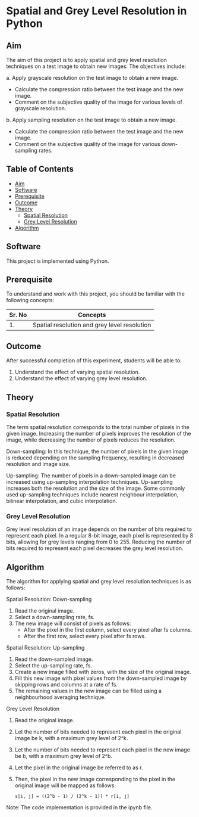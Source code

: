 # Spatial and Grey Level Resolution in Python

## Aim

The aim of this project is to apply spatial and grey level resolution techniques on a test image to obtain new images. The objectives include:

a. Apply grayscale resolution on the test image to obtain a new image.
   - Calculate the compression ratio between the test image and the new image.
   - Comment on the subjective quality of the image for various levels of grayscale resolution.

b. Apply sampling resolution on the test image to obtain a new image.
   - Calculate the compression ratio between the test image and the new image.
   - Comment on the subjective quality of the image for various down-sampling rates.

## Table of Contents

- [Aim](#aim)
- [Software](#software)
- [Prerequisite](#prerequisite)
- [Outcome](#outcome)
- [Theory](#theory)
  - [Spatial Resolution](#spatial-resolution)
  - [Grey Level Resolution](#grey-level-resolution)
- [Algorithm](#algorithm)

## Software

This project is implemented using Python.

## Prerequisite

To understand and work with this project, you should be familiar with the following concepts:

| Sr. No | Concepts                          |
| ------ | --------------------------------- |
| 1.     | Spatial resolution and grey level resolution |

## Outcome

After successful completion of this experiment, students will be able to:

1. Understand the effect of varying spatial resolution.
2. Understand the effect of varying grey level resolution.

## Theory

### Spatial Resolution

The term spatial resolution corresponds to the total number of pixels in the given image. Increasing the number of pixels improves the resolution of the image, while decreasing the number of pixels reduces the resolution.

Down-sampling: In this technique, the number of pixels in the given image is reduced depending on the sampling frequency, resulting in decreased resolution and image size.

Up-sampling: The number of pixels in a down-sampled image can be increased using up-sampling interpolation techniques. Up-sampling increases both the resolution and the size of the image. Some commonly used up-sampling techniques include nearest neighbour interpolation, bilinear interpolation, and cubic interpolation.

### Grey Level Resolution

Grey level resolution of an image depends on the number of bits required to represent each pixel. In a regular 8-bit image, each pixel is represented by 8 bits, allowing for grey levels ranging from 0 to 255. Reducing the number of bits required to represent each pixel decreases the grey level resolution.

## Algorithm

The algorithm for applying spatial and grey level resolution techniques is as follows:

Spatial Resolution: Down-sampling
1. Read the original image.
2. Select a down-sampling rate, fs.
3. The new image will consist of pixels as follows:
   - After the pixel in the first column, select every pixel after fs columns.
   - After the first row, select every pixel after fs rows.

Spatial Resolution: Up-sampling
1. Read the down-sampled image.
2. Select the up-sampling rate, fs.
3. Create a new image filled with zeros, with the size of the original image.
4. Fill this new image with pixel values from the down-sampled image by skipping rows and columns at a rate of fs.
5. The remaining values in the new image can be filled using a neighbourhood averaging technique.

Grey Level Resolution
1. Read the original image.
2. Let the number of bits needed to represent each pixel in the original image be k, with a maximum grey level of 2^k.
3. Let the number of bits needed to represent each pixel in the new image be b, with a maximum grey level of 2^b.
4. Let the pixel in the original image be referred to as r.
5. Then, the pixel in the new image corresponding to the pixel in the original image will be mapped as follows:

   ```s[i, j] = ((2^b - 1) / (2^k - 1)) * r[i, j]```

Note: The code implementation is provided in the ipynb file.